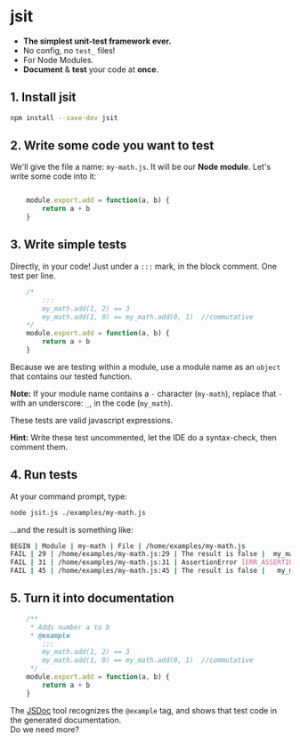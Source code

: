 # jsit

- **The simplest unit-test framework ever.**
- No config, no `test_` files!
- For Node Modules.
- **Document** &amp; **test** your code at **once**.

## 1. Install jsit

``` bash
npm install --save-dev jsit
```

## 2. Write some code you want to test

We'll give the file a name: `my-math.js`. It will be our **Node module**. Let's write some code into it:

``` javascript

    module.export.add = function(a, b) {
        return a + b
    }
```

## 3. Write simple tests

Directly, in your code! Just under a `:::` mark, in the block comment. One test per line.

``` javascript
    /*
        :::
        my_math.add(1, 2) == 3
        my_math.add(1, 0) == my_math.add(0, 1)  //commutative
    */
    module.export.add = function(a, b) {
        return a + b
    }
```

Because we are testing within a module, use a module name as an `object` that contains our tested function.

**Note:** If your module name contains a `-` character (`my-math`), replace that `-` with an underscore: `_`, in the code (`my_math`). 

These tests are valid javascript expressions.

**Hint:** Write these test uncommented, let the IDE do a syntax-check, then comment them.

## 4. Run tests

At your command prompt, type:

``` bash
node jsit.js ./examples/my-math.js
```

...and the result is something like:

``` bash
BEGIN | Module | my-math | File | /home/examples/my-math.js
FAIL | 29 | /home/examples/my-math.js:29 | The result is false |  my_math.minus(1, -1) == 3
FAIL | 31 | /home/examples/my-math.js:31 | AssertionError [ERR_ASSERTION]: -1 === -2 |  assert.strictEqual( my_math.minus(1, 2), -2 )
FAIL | 45 | /home/examples/my-math.js:45 | The result is false |   my_math.plus(1, -1) == 2

```

## 5. Turn it into documentation

``` javascript
    /**
     * Adds number a to b
     * @example
        :::
        my_math.add(1, 2) == 3
        my_math.add(1, 0) == my_math.add(0, 1)  //commutative
     */
    module.export.add = function(a, b) {
        return a + b
    }
```

The [JSDoc](https://jsdoc.app/) tool recognizes the `@example` tag, and shows that test code in the generated documentation.  
Do we need more?
